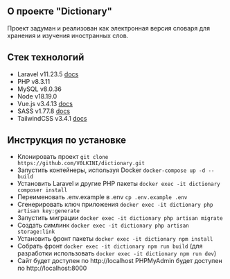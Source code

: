 ## О проекте "Dictionary"
Проект задуман и реализован как электронная версия словаря для хранения и изучения иностранных слов.

## Стек технологий
- Laravel v11.23.5 [docs](https://laravel.com/docs/11.x)
- PHP v8.3.11
- MySQL v8.0.36
- Node v18.19.0
- Vue.js v3.4.13 [docs](https://vuejs.org/guide/introduction.html)
- SASS v1.77.8 [docs](https://sass-lang.com/)
- TailwindCSS v3.4.1 [docs](https://tailwindcss.com/)

## Инструкция по установке
- Клонировать проект ```git clone https://github.com/V0LKINI/dictionary.git```
- Запустить контейнеры, используя Docker ```docker-compose up -d --build```
- Установить Laravel и другие PHP пакеты  ```docker exec -it dictionary composer install```
- Переименовать .env.example в .env ```cp .env.example .env```
- Сгенерировать ключ приложения ```docker exec -it dictionary php artisan key:generate```
- Запустить миграции ```docker exec -it dictionary php artisan migrate```
- Создать симлинк ```docker exec -it dictionary php artisan storage:link```
- Установить фронт пакеты ```docker exec -it dictionary npm install```
- Собрать фронт ```docker exec -it dictionary npm run build``` 
(для разработки использовать ```docker exec -it dictionary npm run dev```)
- Сайт будет доступен по http://localhost
PHPMyAdmin будет доступен по http://localhost:8000